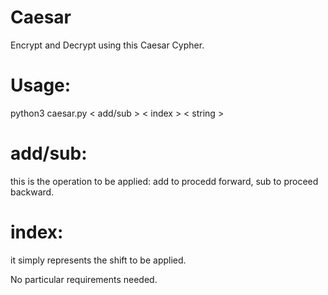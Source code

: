 # Caesar
Encrypt and Decrypt using this Caesar Cypher.
# Usage:
python3 caesar.py < add/sub > < index > < string >
# add/sub: 
  this is the operation to be applied: add to procedd forward, sub to proceed backward.
# index:
  it simply represents the shift to be applied.
  
No particular requirements needed.
